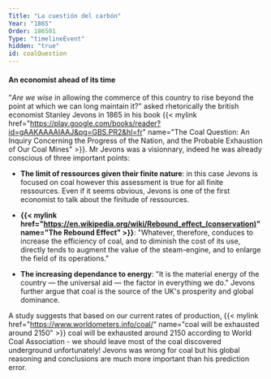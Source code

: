 ```yaml
---
Title: "La cuestión del carbón"
Year: "1865"
Order: 186501
Type: "timelineEvent"
hidden: "true"
id: coalQuestion
---
```


#### An economist ahead of its time

"*Are we wise* in allowing the commerce of this country to rise beyond the point at which we can long maintain it?" asked rhetorically the british economist Stanley Jevons in 1865 in his book {{< mylink href="https://play.google.com/books/reader?id=gAAKAAAAIAAJ&pg=GBS.PR2&hl=fr" name="The Coal Question: An Inquiry Concerning the Progress of the Nation, and the Probable Exhaustion of Our Coal Mines" >}}. Mr Jevons was a visionnary, indeed he was already conscious of three important points:

- **The limit of ressources given their finite nature**: in this case Jevons is focused on coal however this assessment is true for all finite ressources. Even if it seems obvious, Jevons is one of the first economist to talk about the finitude of ressources.

- **{{< mylink href="https://en.wikipedia.org/wiki/Rebound_effect_(conservation)" name="The Rebound Effect" >}}**: "Whatever, therefore, conduces to increase the efficiency of coal, and to diminish the cost of its use, directly tends to augment the value of the steam-engine, and to enlarge the field of its operations."

- **The increasing dependance to energy**: "It is the material energy of the country — the universal aid — the factor in everything we do." Jevons further argue that coal is the source of the UK's prosperity and global dominance.

A study suggests that based on our current rates of production, {{< mylink href="https://www.worldometers.info/coal/" name="coal will be exhausted around 2150" >}} coal will be exhausted around 2150 according to World Coal Association - we should leave most of the coal discovered underground unfortunately! Jevons was wrong for coal but his global reasoning and conclusions are much more important than his prediction error.